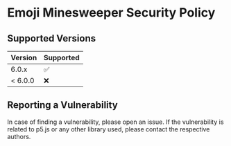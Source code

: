 # Emoji Minesweeper Security Policy

## Supported Versions

| Version | Supported          |
| ------- | ------------------ |
| 6.0.x   | :white_check_mark: |
| < 6.0.0 | :x:                |

## Reporting a Vulnerability

In case of finding a vulnerability, please open an issue. If the vulnerability is related to p5.js or any other library used, please contact the respective authors.
